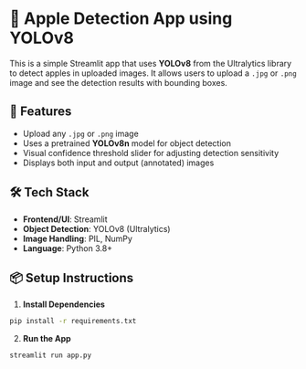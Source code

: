 # 🍎 Apple Detection App using YOLOv8

This is a simple Streamlit app that uses **YOLOv8** from the Ultralytics library to detect apples in uploaded images. It allows users to upload a `.jpg` or `.png` image and see the detection results with bounding boxes.

## 🚀 Features
- Upload any `.jpg` or `.png` image  
- Uses a pretrained **YOLOv8n** model for object detection  
- Visual confidence threshold slider for adjusting detection sensitivity  
- Displays both input and output (annotated) images  

## 🛠️ Tech Stack
- **Frontend/UI**: Streamlit  
- **Object Detection**: YOLOv8 (Ultralytics)  
- **Image Handling**: PIL, NumPy  
- **Language**: Python 3.8+  

## 📦 Setup Instructions

1. **Install Dependencies**
```bash
pip install -r requirements.txt
```
2. **Run the App**

```bash
streamlit run app.py
```
